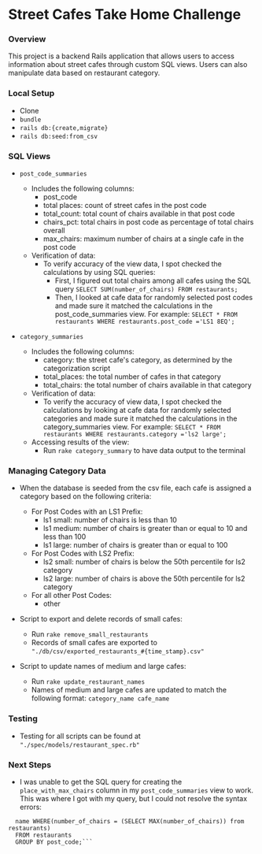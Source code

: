 # Street Cafes Take Home Challenge

### Overview

This project is a backend Rails application that allows users to access information about street cafes through custom SQL views. Users can also manipulate data based on restaurant category.

### Local Setup

- Clone
- ```bundle```
- ```rails db:{create,migrate}```
- ```rails db:seed:from_csv```

### SQL Views

- ```post_code_summaries```
  - Includes the following columns:
    - post_code
    - total places: count of street cafes in the post code
    - total_count: total count of chairs available in that post code
    - chairs_pct: total chairs in post code as percentage of total chairs overall
    - max_chairs: maximum number of chairs at a single cafe in the post code
  - Verification of data:
    - To verify accuracy of the view data, I spot checked the calculations by using SQL queries:
      - First, I figured out total chairs among all cafes using the SQL query ```SELECT SUM(number_of_chairs) FROM restaurants;```
      - Then, I looked at cafe data for randomly selected post codes and made sure it matched the calculations in the post_code_summaries view. For example: ```SELECT * FROM restaurants WHERE restaurants.post_code ='LS1 8EQ';```

- ```category_summaries```
  - Includes the following columns:
    - category: the street cafe's category, as determined by the categorization script
    - total_places: the total number of cafes in that category
    - total_chairs: the total number of chairs available in that category
  - Verification of data:
    - To verify the accuracy of view data, I spot checked the calculations by looking at cafe data for randomly selected categories and made sure it matched the calculations in the category_summaries view. For example: ```SELECT * FROM restaurants WHERE restaurants.category ='ls2 large';```
  - Accessing results of the view:
    - Run ```rake category_summary``` to have data output to the terminal

### Managing Category Data

- When the database is seeded from the csv file, each cafe is assigned a category based on the following criteria:
  - For Post Codes with an LS1 Prefix:
    - ls1 small: number of chairs is less than 10
    - ls1 medium: number of chairs is greater than or equal to 10 and less than 100
    - ls1 large: number of chairs is greater than or equal to 100
  - For Post Codes with LS2 Prefix:
    - ls2 small: number of chairs is below the 50th percentile for ls2 category
    - ls2 large: number of chairs is above the 50th percentile for ls2 category
  - For all other Post Codes:
    - other

- Script to export and delete records of small cafes:
  - Run ```rake remove_small_restaurants```
  - Records of small cafes are exported to ```"./db/csv/exported_restaurants_#{time_stamp}.csv"```

- Script to update names of medium and large cafes:
  - Run ```rake update_restaurant_names```
  - Names of medium and large cafes are updated to match the following format: ```category_name cafe_name```

### Testing
  - Testing for all scripts can be found at ```"./spec/models/restaurant_spec.rb"```

### Next Steps
  - I was unable to get the SQL query for creating the ```place_with_max_chairs``` column in my ```post_code_summaries``` view to work. This was where I got with my query, but I could not resolve the syntax errors:
  ```SELECT post_code,
    name WHERE(number_of_chairs = (SELECT MAX(number_of_chairs)) from restaurants)
    FROM restaurants
    GROUP BY post_code;```
